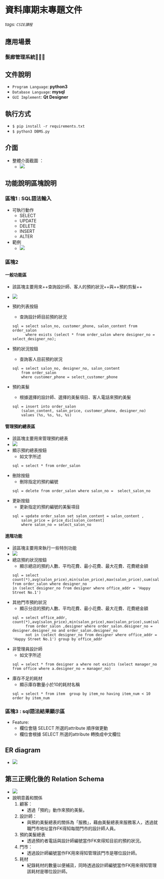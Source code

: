 # 資料庫期末專題文件
###### tags: `CSIE課程`

## 應用場景 
### 髮廊管理系統💇🏻‍♀️

## 文件說明

- `Program Language`: **python3**
- `Database Language`: **mysql**
- `GUI Implement`: **Qt Designer**

## 執行方式

- `$ pip install -r requirements.txt`
- `$ python3 DBMS.py`
## 介面
- 整體介面截圖 ：
    - ![](https://i.imgur.com/sPzBbTJ.png)
## 功能說明區塊說明
### 區塊1 : SQL語法輸入
- 可執行動作
    - SELECT 
    - UPDATE
    - DELETE
    - INSERT
    - ALTER
- 範例
    - ![](https://i.imgur.com/BuDOHjR.png)
### 區塊2
#### 一般功能區
- 該區塊主要用來++查詢設計師、客人的預約狀況++與++預約剪髮++
- ![](https://i.imgur.com/kpe0C6l.png)
- 預約列表按鈕
    - 查詢設計師目前預約狀況
    
    ```mysql
    sql = select salon_no, customer_phone, salon_content from order_salon 
          where exists (select * from order_salon where designer_no = select_designer_no);
    ```
- 預約狀況按鈕
    - 查詢客人目前預約狀況
    ```mysql
    sql = select salon_no, designer_no, salon_content 
        from order_salon 
        where customer_phone = select_customer_phone
    ```
- 預約美髮
    - 根據選擇的設計師、選擇的美髮項目、客人電話來預約美髮
    ```mysql
    sql = insert into order_salon 
        (salon_content, salon_price, customer_phone, designer_no) 
        values (%s, %s, %s, %s)
    ```


#### 管理預約總表區
- 該區塊主要用來管理預約總表
- ![](https://i.imgur.com/beM2TWw.png)
- 顯示預約總表按鈕
    - 如文字所述
    ```mysql
    sql = select * from order_salon
    ```
- 刪除按鈕
    - 刪除指定的預約編號
    ```mysql
    sql = delete from order_salon where salon_no =  select_salon_no
    ```
- 更新按鈕
    - 更新指定的預約編號的美髮項目
    ```mysql
    sql = update order_salon set salon_content = salon_content , 
        salon_price = price_dic[salon_content] 
        where salon_no = select_salon_no
    ```

#### 進階功能
- 該區塊主要用來執行一些特別功能
- ![](https://i.imgur.com/0GT1TCk.png)
- 總店預約狀況按鈕
    - 顯示總店的預約人數、平均花費、最小花費、最大花費、花費總金額
    ```mysql
    sql = select count(*),avg(salon_price),min(salon_price),max(salon_price),sum(salon_price) 
    from order_salon where designer_no 
    in (select designer_no from designer where office_addr = 'Happy Street No.1')
    ```
- 其他門市預約狀況
    - 顯示分店的預約人數、平均花費、最小花費、最大花費、花費總金額
    ```mysql
    sql = select office_addr, count(*),avg(salon_price),min(salon_price),max(salon_price),sum(salon_price)
          from order_salon ,designer where order_salon.designer_no = designer.designer_no and order_salon.designer_no 
          not in (select designer_no from designer where office_addr = 'Happy Street No.1') group by office_addr
    ```
- 非管理員設計師
    - 如文字所述
    ```mysql
    sql = select * from designer a where not exists (select manager_no from office where a.designer_no = manager_no)
    ```
- 庫存不足的耗材
    - 顯示庫存數量小於10的耗材名稱
    ```mysql
    sql = select * from item  group by item_no having item_num < 10 order by item_num
    ```
### 區塊3 : sql語法結果顯示區
- Feature:
    - 欄位會隨 SELECT 所選的attribute 順序做更動
    - 欄位會根據 SELECT 所選的attribute 轉換成中文欄位

## ER diagram
- ![](https://i.imgur.com/P41Ld8R.png)
## 第三正規化後的 Relation Schema
- ![](https://i.imgur.com/wuZUnpC.png)
- 說明意義和關係
    1. 顧客：
        - 透過「預約」動作來預約美髮。
    2. 設計師：
        - 與預約美髮總表的關係為「服務」，藉由美髮總表來服務客人，透過就職門市地址當作FK得知每間門市的設計師人員。
    3. 預約美髮總表
        - 透過預約者電話與設計師編號當作FK來得知目前的預約狀況。
    4. 門市：
        - 透過設計師編號當作FK用來得知管理該門市是哪位設計師。
    6. 耗材
        - 紀錄耗材的數量以便補貨，同時透過設計師編號當作FK用來得知管理該耗材是哪位設計師。



